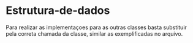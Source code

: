 # Estrutura-de-dados

Para realizar as implementaçoes para as outras classes basta substituir pela correta chamada da classe, similar as exemplificadas no arquivo.
